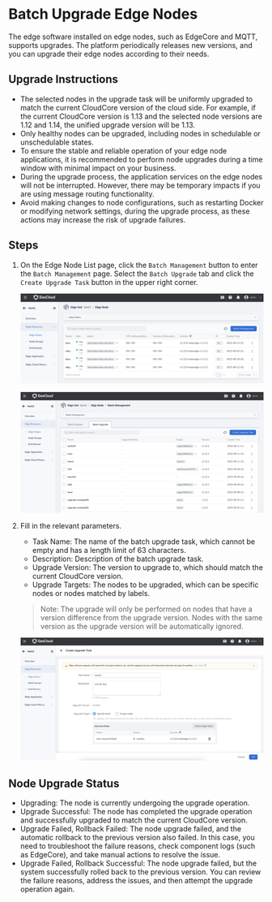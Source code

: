 # Batch Upgrade Edge Nodes

The edge software installed on edge nodes, such as EdgeCore and MQTT, supports upgrades.
The platform periodically releases new versions, and you can upgrade their edge nodes according to their needs.

## Upgrade Instructions

- The selected nodes in the upgrade task will be uniformly upgraded to match the current CloudCore version of the cloud side.
  For example, if the current CloudCore version is 1.13 and the selected node versions are 1.12 and 1.14, the unified upgrade version will be 1.13.
- Only healthy nodes can be upgraded, including nodes in schedulable or unschedulable states.
- To ensure the stable and reliable operation of your edge node applications, it is recommended to
  perform node upgrades during a time window with minimal impact on your business.
- During the upgrade process, the application services on the edge nodes will not be interrupted.
  However, there may be temporary impacts if you are using message routing functionality.
- Avoid making changes to node configurations, such as restarting Docker or modifying network settings,
  during the upgrade process, as these actions may increase the risk of upgrade failures.

## Steps

1. On the Edge Node List page, click the `Batch Management` button to enter the `Batch Management` page.
   Select the `Batch Upgrade` tab and click the `Create Upgrade Task` button in the upper right corner.

    ![Batch Upgrade](../../images/batch-register01.png)

    ![Batch Upgrade](../../images/batch-upgrade-01.png)

2. Fill in the relevant parameters.

    - Task Name: The name of the batch upgrade task, which cannot be empty and has a length limit of 63 characters.
    - Description: Description of the batch upgrade task.
    - Upgrade Version: The version to upgrade to, which should match the current CloudCore version.
    - Upgrade Targets: The nodes to be upgraded, which can be specific nodes or nodes matched by labels.

    > Note: The upgrade will only be performed on nodes that have a version difference from the upgrade version. Nodes with the same version as the upgrade version will be automatically ignored.

    ![Create Upgrade Task](../../images/batch-upgrade-02.png)

## Node Upgrade Status

- Upgrading: The node is currently undergoing the upgrade operation.
- Upgrade Successful: The node has completed the upgrade operation and successfully upgraded to match
  the current CloudCore version.
- Upgrade Failed, Rollback Failed: The node upgrade failed, and the automatic rollback to the previous version also failed.
  In this case, you need to troubleshoot the failure reasons, check component logs (such as EdgeCore), and take manual actions to resolve the issue.
- Upgrade Failed, Rollback Successful: The node upgrade failed, but the system successfully rolled back to the previous version.
  You can review the failure reasons, address the issues, and then attempt the upgrade operation again.
